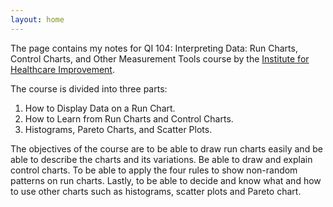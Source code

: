 ```yaml
---
layout: home
---
```


The page contains my notes for QI 104: Interpreting Data: Run Charts, Control Charts, and Other Measurement Tools course by the [Institute for Healthcare Improvement](http://www.ihi.org/).

The course is divided into three parts:  
 1. How to Display Data on a Run Chart.
 2. How to Learn from Run Charts and Control Charts.
 3. Histograms, Pareto Charts, and Scatter Plots.

The objectives of the course are to be able to draw run charts easily and be able to describe the charts and its variations. Be able to draw and explain control charts. To be able to apply the four rules to show non-random patterns on run charts. Lastly, to be able to decide and know what and how to use other charts such as histograms, scatter plots and Pareto chart.